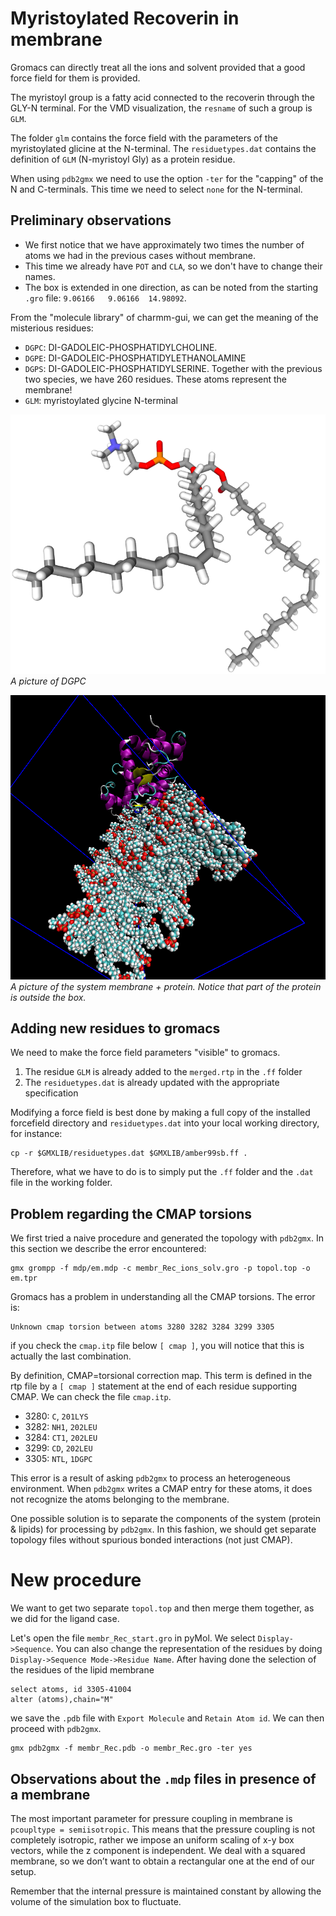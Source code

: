 
# Myristoylated Recoverin in membrane 

Gromacs can directly treat all the ions and solvent provided that a good force field for them is provided. 

The myristoyl group is a fatty acid connected to the recoverin through the GLY-N terminal. For the VMD visualization, the `resname` of such a group is `GLM`. 

The folder `glm` contains the force field with the parameters of the myristoylated glicine at the N-terminal. The `residuetypes.dat` contains the definition of `GLM` (N-myristoyl Gly) as a protein residue. 

When using `pdb2gmx` we need to use the option `-ter` for the "capping" of the N and C-terminals. This time we need to select `none` for the N-terminal. 


## Preliminary observations
- We first notice that we have approximately two times the number of atoms we had in the previous cases without membrane.
- This time we already have `POT` and `CLA`, so we don't have to change their names.
- The box is extended in one direction, as can be noted from the starting `.gro` file: `9.06166   9.06166  14.98092`. 

From the "molecule library" of charmm-gui, we can get the meaning of the misterious residues:
- `DGPC`: DI-GADOLEIC-PHOSPHATIDYLCHOLINE. 
- `DGPE`: DI-GADOLEIC-PHOSPHATIDYLETHANOLAMINE
- `DGPS`: DI-GADOLEIC-PHOSPHATIDYLSERINE. Together with the previous two species, we have 260 residues. These atoms represent the membrane!
- `GLM`: myristoylated glycine N-terminal


![Alt text](DI-GADOLEIC-PHOSPHATIDYLCHOLINE.png)
*A picture of DGPC*

![Alt text](membr_Rec.png)
*A picture of the system membrane + protein. Notice that part of the protein is outside the box.*


## Adding new residues to gromacs
We need to make the force field parameters "visible" to gromacs. 

1. The residue `GLM` is already added to the `merged.rtp` in the `.ff` folder
2. The `residuetypes.dat` is already updated with the appropriate specification

Modifying a force field is best done by making a full copy of the installed forcefield directory and `residuetypes.dat` into your local working directory, for instance:
```
cp -r $GMXLIB/residuetypes.dat $GMXLIB/amber99sb.ff .
```
Therefore, what we have to do is to simply put the `.ff` folder and the `.dat` file in the working folder.

## Problem regarding the CMAP torsions
We first tried a naive procedure and generated the topology with `pdb2gmx`. In this section we describe the error encountered:
```
gmx grompp -f mdp/em.mdp -c membr_Rec_ions_solv.gro -p topol.top -o em.tpr
```
Gromacs has a problem in understanding all the CMAP torsions. The error is: 
```
Unknown cmap torsion between atoms 3280 3282 3284 3299 3305
```
if you check the `cmap.itp` file below `[ cmap ]`, you will notice that this is actually the last combination. 

By definition, CMAP=torsional correction map. This term is defined in the rtp file by a `[ cmap ]` statement at the end of each residue supporting CMAP. We can check the file `cmap.itp`. 

- 3280: `C`, `201LYS`
- 3282: `NH1`, `202LEU`
- 3284: `CT1`, `202LEU`
- 3299: `CD`, `202LEU`
- 3305: `NTL`, `1DGPC`

This error is a result of asking `pdb2gmx` to process an heterogeneous environment. When `pdb2gmx` writes a CMAP entry for these atoms, it does not recognize the atoms belonging to the membrane.

One possible solution is to separate the components of the system (protein & lipids) for processing by `pdb2gmx`. In this fashion, we should get separate topology files without spurious bonded interactions (not just CMAP). 


# New procedure
We want to get two separate `topol.top` and then merge them together, as we did for the ligand case.  


Let's open the file `membr_Rec_start.gro` in pyMol. We select `Display->Sequence`. You can also change the representation of the residues by doing `Display->Sequence Mode->Residue Name`. After having done the selection of the residues of the lipid membrane 
```
select atoms, id 3305-41004
alter (atoms),chain="M"
```
we save the `.pdb` file with `Export Molecule` and `Retain Atom id`. We can then proceed with `pdb2gmx`. 

```
gmx pdb2gmx -f membr_Rec.pdb -o membr_Rec.gro -ter yes
```


## Observations about the `.mdp` files in presence of a membrane
The most important parameter for pressure coupling in membrane is `pcoupltype = semiisotropic`. This means that the pressure coupling is not completely isotropic, rather we impose an uniform scaling of x-y box vectors, while the z component is independent. We deal with a squared membrane, so we don’t want to obtain a rectangular one at the end of our setup.

Remember that the internal pressure is maintained constant by allowing the volume of the simulation box to fluctuate. 

